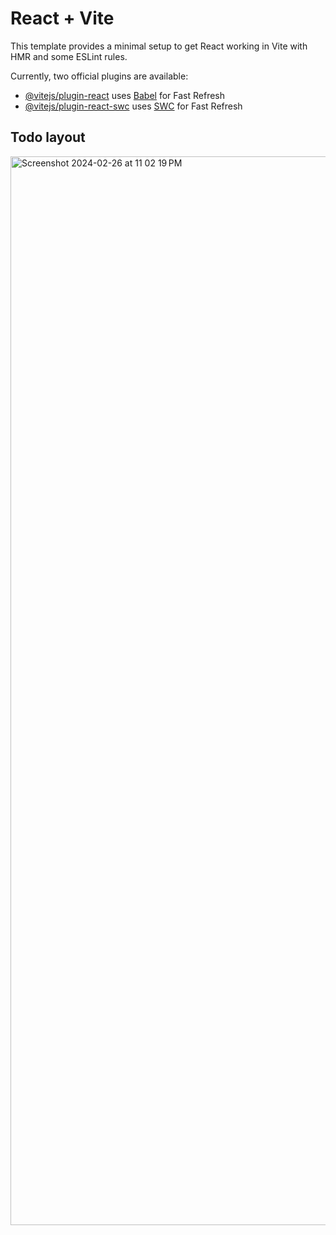# React + Vite

This template provides a minimal setup to get React working in Vite with HMR and some ESLint rules.

Currently, two official plugins are available:

- [@vitejs/plugin-react](https://github.com/vitejs/vite-plugin-react/blob/main/packages/plugin-react/README.md) uses [Babel](https://babeljs.io/) for Fast Refresh
- [@vitejs/plugin-react-swc](https://github.com/vitejs/vite-plugin-react-swc) uses [SWC](https://swc.rs/) for Fast Refresh


## Todo layout

<img width="1710" alt="Screenshot 2024-02-26 at 11 02 19 PM" src="https://github.com/Ravichandra89/React-Series/assets/134200599/00a56593-4c04-480d-8ba7-08264302137b">
